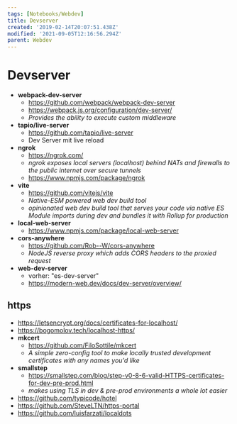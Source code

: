 ```yaml
---
tags: [Notebooks/Webdev]
title: Devserver
created: '2019-02-14T20:07:51.438Z'
modified: '2021-09-05T12:16:56.294Z'
parent: Webdev
---
```


# Devserver
- **webpack-dev-server**
  - https://github.com/webpack/webpack-dev-server
  - https://webpack.js.org/configuration/dev-server/
  - *Provides the ability to execute custom middleware*
- **tapio/live-server**
  - https://github.com/tapio/live-server
  - Dev Server mit live reload
- **ngrok**
  - https://ngrok.com/
  - *ngrok exposes local servers (localhost) behind NATs and firewalls to the public internet over secure tunnels*
  - https://www.npmjs.com/package/ngrok
- **vite**
  - https://github.com/vitejs/vite
  - *Native-ESM powered web dev build tool*
  - *opinionated web dev build tool that serves your code via native ES Module imports during dev and bundles it with Rollup for production*
- **local-web-server**
  - https://www.npmjs.com/package/local-web-server
- **cors-anywhere**
  - https://github.com/Rob--W/cors-anywhere
  - *NodeJS reverse proxy which adds CORS headers to the proxied request*
- **web-dev-server**
  - vorher: "es-dev-server"
  - https://modern-web.dev/docs/dev-server/overview/


## https
- https://letsencrypt.org/docs/certificates-for-localhost/
- https://bogomolov.tech/localhost-https/
- **mkcert**
  - https://github.com/FiloSottile/mkcert
  - *A simple zero-config tool to make locally trusted development certificates with any names you'd like*
- **smallstep**
  - https://smallstep.com/blog/step-v0-8-6-valid-HTTPS-certificates-for-dev-pre-prod.html
  - *makes using TLS in dev & pre-prod environments a whole lot easier*
- https://github.com/typicode/hotel
- https://github.com/SteveLTN/https-portal
- https://github.com/luisfarzati/localdots
